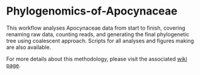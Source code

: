 # Phylogenomics-of-Apocynaceae
This workflow analyses Apocynaceae data from start to finish, covering renaming raw data, counting reads, and generating the final phylogenetic tree using coalescent approach. Scripts for all analyses and figures making are also available.

For more details about this methodology, please visit the associated [wiki page](https://github.com/cassiabitencourt/Phylogenomics-of-Apocynaceae/wiki).

